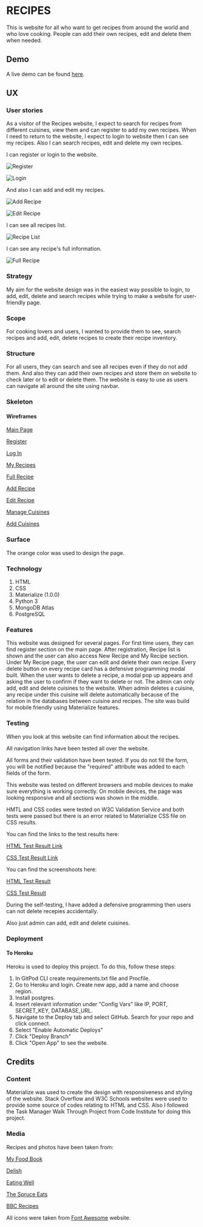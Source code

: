 # RECIPES 

This is website for all who want to get recipes from around the world and who love cooking. People can add their own recipes, edit and delete them when needed.


## Demo
A live demo can be found [here](https://recipes-m.herokuapp.com/).

## UX

### User stories

As a visitor of the Recipes website, I expect to search for recipes from different cuisines, view them and can register to add my own recipes. 
When I need to return to the website, I expect to login to website then I can see my recipes. Also I can search recipes, edit and delete my own recipes.

I can register or login to the website.

![Register](https://raw.githubusercontent.com/ayhanuzumcu/milestone-project-3/main/recipes/images/register.jpg "Register")

![Login](https://raw.githubusercontent.com/ayhanuzumcu/milestone-project-3/main/recipes/images/login.jpg "Login")

And also I can add and edit my recipes.

![Add Recipe](https://raw.githubusercontent.com/ayhanuzumcu/milestone-project-3/main/recipes/images/add_recipe.jpg "Add Recipe")

![Edit Recipe](https://raw.githubusercontent.com/ayhanuzumcu/milestone-project-3/main/recipes/images/edit_recipe.jpg "Edit Recipe")

I can see all recipes list.

![Recipe List](https://raw.githubusercontent.com/ayhanuzumcu/milestone-project-3/main/recipes/images/recipe_list.jpg "Recipe List")

I can see any recipe's full information.

![Full Recipe](https://raw.githubusercontent.com/ayhanuzumcu/milestone-project-3/main/recipes/images/full_recipe.jpg "Full Recipe")



### Strategy
My aim for the website design was in the easiest way possible to login, to add, edit, delete and search recipes while trying to make a website for user-friendly page.

### Scope
For cooking lovers and users, I wanted to provide them to see, search recipes and add, edit, delete recipes to create their recipe inventory.

### Structure
For all users, they can search and see all recipes even if they do not add them. And also they can add their own recipes and store them on website to check later or to edit or delete them. The website is easy to use as users can navigate all around the site using navbar.

### Skeleton
#### Wireframes

[Main Page](https://raw.githubusercontent.com/ayhanuzumcu/milestone-project-3/main/recipes/wireframes/recipes.png)

[Register](https://raw.githubusercontent.com/ayhanuzumcu/milestone-project-3/main/recipes/wireframes/register.png)

[Log In](https://raw.githubusercontent.com/ayhanuzumcu/milestone-project-3/main/recipes/wireframes/login.png)

[My Recipes](https://raw.githubusercontent.com/ayhanuzumcu/milestone-project-3/main/recipes/wireframes/my_recipes.png)

[Full Recipe](https://raw.githubusercontent.com/ayhanuzumcu/milestone-project-3/main/recipes/wireframes/full_recipe.png)

[Add Recipe](https://raw.githubusercontent.com/ayhanuzumcu/milestone-project-3/main/recipes/wireframes/add_recipe.png)

[Edit Recipe](https://raw.githubusercontent.com/ayhanuzumcu/milestone-project-3/main/recipes/wireframes/edit_recipe.png)

[Manage Cuisines](https://raw.githubusercontent.com/ayhanuzumcu/milestone-project-3/main/recipes/wireframes/cuisine_list.png)

[Add Cuisines](https://raw.githubusercontent.com/ayhanuzumcu/milestone-project-3/main/recipes/wireframes/add_cuisine.png)

### Surface

The orange color was used to design the page.

### Technology

1. HTML
2. CSS
3. Materialize (1.0.0)
4. Python 3
5. MongoDB Atlas
6. PostgreSQL


### Features
This website was designed for several pages. For first time users, they can find register section on the main page. After registration, Recipe list is shown and the user can also access New Recipe and My Recipe section. Under My Recipe page, the user can edit and delete their own recipe. Every delete button on every recipe card has a defensive programming modal built. When the user wants to delete a recipe, a modal pop up appears and asking the user to confirm if they want to delete or not. The admin can only add, edit and delete cuisines to the website. When admin deletes a cuisine, any recipe under this cuisine will delete automatically because of the relation in the databases between cuisine and recipes. The site was build for mobile friendly using Materialize features. 


### Testing
When you look at this website can find information about the recipes.

All navigation links have been tested all over the website.

All forms and their validation have been tested. If you do not fill the form, you will be notified because the "required" attribute was added to each fields of the form. 

This website was tested on different browsers and mobile devices to make sure everything is working correctly. On mobile devices, the page was looking responsive and all sections was shown in the middle.

HMTL and CSS codes were tested on W3C Validation Service and both tests were passed but there is an error related to Materialize CSS file on CSS results.

You can find the links to the test results here:

[HTML Test Result Link](https://validator.w3.org/nu/?doc=https%3A%2F%2Frecipes-m.herokuapp.com%2F)

[CSS Test Result Link](https://jigsaw.w3.org/css-validator/validator?uri=https%3A%2F%2Frecipes-m.herokuapp.com%2F&profile=css3svg&usermedium=all&warning=1&vextwarning=&lang=en)

You can find the screenshoots here:

[HTML Test Result](https://raw.githubusercontent.com/ayhanuzumcu/milestone-project-3/main/recipes/images/HTML.jpg)

[CSS Test Result](https://raw.githubusercontent.com/ayhanuzumcu/milestone-project-3/main/recipes/images/CSS.jpg)

During the self-testing, I have added a defensive programming then users can not delete recepies accidentally.

Also just admin can add, edit and delete cuisines. 


### Deployment
#### To Heroku
Heroku is used to deploy this project. To do this, follow these steps:
1. In GitPod CLI create requirements.txt file and Procfile.
2. Go to Heroku and login. Create new app, add a name and choose region.
3. Install postgres.
4. Insert relevant information under "Config Vars" like IP, PORT, SECRET_KEY, DATABASE_URL.
5. Navigate to the Deploy tab and select GitHub. Search for your repo and click connect.
6. Select "Enable Automatic Deploys"
7. Click "Deploy Branch"
8. Click "Open App" to see the website.


## Credits

### Content
Materialize was used to create the design with responsiveness and styling of the website. Stack Overflow and W3C Schools websites were used to provide some source of codes relating to HTML and CSS. Also I followed the Task Manager Walk Through Project from Code Institute for doing this project.

### Media

Recipes and photos have been taken from:

[My Food Book](https://www.myfoodbook.com.au)

[Delish](https://www.delish.com)

[Eating Well](https://www.eatingwell.com) 

[The Spruce Eats](https://www.thespruceeats.com)

[BBC Recipes](https://www.bbc.co.uk/food/recipes)

All icons were taken from [Font Awesome](https://www.fontawesome.com/) website.
